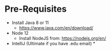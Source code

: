 # Pre-Requisites
* Install Java 8 or 11
  * https://www.java.com/en/download/
* Node 12
  * Install NodeJS from: https://nodejs.org/en/
* IntelliJ (Ultimate if you have .edu email)
  * 